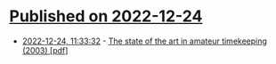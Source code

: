 # [Published on 2022-12-24](index.md)

* [2022-12-24, 11:33:32](https://news.ycombinator.com/item?id=34115939) - [The state of the art in amateur timekeeping (2003) [pdf]](http://www.leapsecond.com/ptti2003/tvb-Amateur-Timekeeping-2003.pdf)

